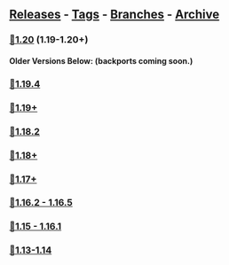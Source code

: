 ## [Releases](https://github.com/InfamousMusicify/Chains-Plus/releases/) - [Tags](https://github.com/InfamousMusicify/Chains-Plus/tags/) - [Branches](https://github.com/InfamousMusicify/Chains-Plus/branches) - [Archive](https://github.com/InfamousMusicify/Chains-Plus/releases/tag/Archive)       


### [🔗1.20](https://github.com/InfamousMusicify/Chains-Plus/releases/download/1.20/Chains+_.V3.0.3-1.20.zip) (1.19-1.20+)     

#### Older Versions Below:  (backports coming soon.)

### [🔗1.19.4](https://github.com/InfamousMusicify/Chains-Plus/releases/download/1.19.4/Chains+_.VO.2.0-1.19.4.zip)    
### [🔗1.19+](https://github.com/InfamousMusicify/Chains-Plus/releases/download/1.19/Chains+_.VO.2.0-1.19.zip)  

### [🔗1.18.2](https://github.com/InfamousMusicify/Chains-Plus/releases/download/Archive/Chains+_.V2.6.18.zip) 
### [🔗1.18+](https://github.com/InfamousMusicify/Chains-Plus/releases/download/Archive/Chains+_.V2.6.18.zip)
     
### [🔗1.17+](https://github.com/InfamousMusicify/Chains-Plus/releases/download/Archive/Chains+_.V2.3.17.zip)    

### [🔗1.16.2 - 1.16.5](https://github.com/InfamousMusicify/Chains-Plus/releases/download/Archive/Chains.V1.5.6.-.1.16.4.zip)   

### [🔗1.15 - 1.16.1](https://github.com/InfamousMusicify/Chains-Plus/releases/download/Archive/ChainsV1.4.4.zip)   

### [🔗1.13-1.14](https://github.com/InfamousMusicify/Chains-Plus/releases/download/Archive/ChainsV1.4.4.zip)


